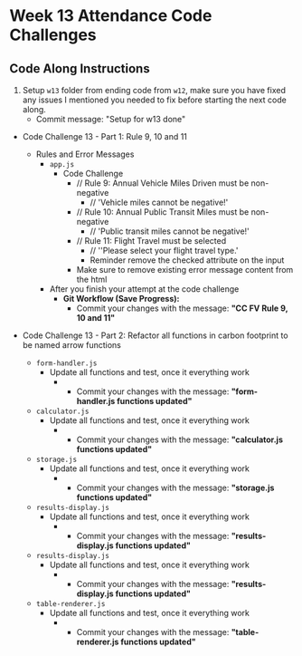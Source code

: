 # Week 13 Attendance Code Challenges

## Code Along Instructions
1. Setup `w13` folder from ending code from `w12`, make sure you have fixed any issues I mentioned you needed to fix before starting the next code along. 
    - Commit message: "Setup for w13 done"

* Code Challenge 13 - Part 1: Rule 9, 10 and 11
    - Rules and Error Messages
        - `app.js`
            - Code Challenge
                - // Rule 9: Annual Vehicle Miles Driven must be non-negative
                    - // 'Vehicle miles cannot be negative!'
                - // Rule 10: Annual Public Transit Miles must be non-negative
                    - // 'Public transit miles cannot be negative!'
                - // Rule 11: Flight Travel must be selected
                    - // ''Please select your flight travel type.'
                    - Reminder remove the checked attribute on the input
                - Make sure to remove existing error message content from the html
        - After you finish your attempt at the code challenge
            * **Git Workflow (Save Progress):**
                * Commit your changes with the message: **"CC FV Rule 9, 10 and 11"**

* Code Challenge 13 - Part 2: Refactor all functions in carbon footprint to be named arrow functions
    - `form-handler.js`
        - Update all functions and test, once it everything work
            -   * Commit your changes with the message: **"form-handler.js functions updated"**
    - `calculator.js`
        - Update all functions and test, once it everything work
            -   * Commit your changes with the message: **"calculator.js functions updated"**
    - `storage.js`
        - Update all functions and test, once it everything work
            -   * Commit your changes with the message: **"storage.js functions updated"**
    - `results-display.js`
        - Update all functions and test, once it everything work
            -   * Commit your changes with the message: **"results-display.js functions updated"**
    - `results-display.js`
        - Update all functions and test, once it everything work
            -   * Commit your changes with the message: **"results-display.js functions updated"**
    - `table-renderer.js`
        - Update all functions and test, once it everything work
            -   * Commit your changes with the message: **"table-renderer.js functions updated"**
